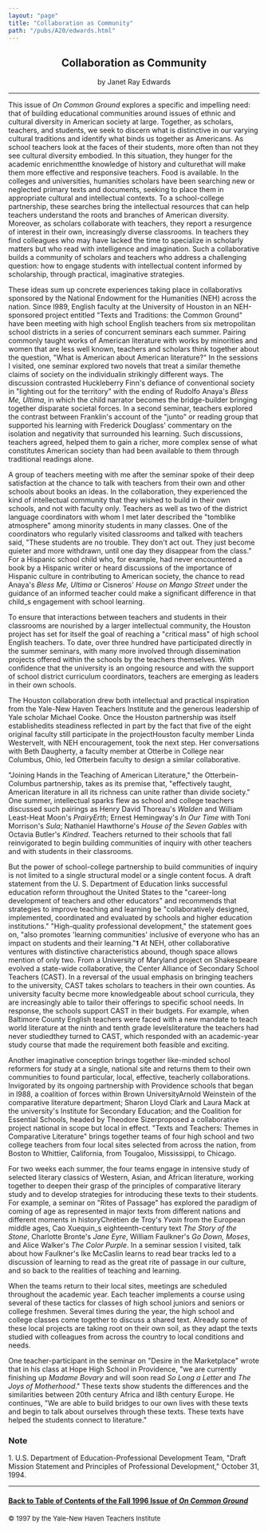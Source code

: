 ```yaml
---
layout: "page"
title: "Collaboration as Community"
path: "/pubs/A20/edwards.html"
---
```

<main>
<center><h2>Collaboration as Community</h2>
<fonte size="+1">by Janet Ray Edwards
</fonte></center><hr/>
This issue of <i>On Common Ground</i> explores a specific and impelling
need:  that of building educational communities around issues of ethnic
and cultural diversity in American society at large.  Together, as
scholars, teachers, and students, we seek to
discern what is distinctive in our varying cultural traditions and
identify what binds us together as Americans.  As school teachers look at
the faces of their students, more often than not they see cultural
diversity embodied.  In this situation, they hunger for the academic
enrichment­the knowledge of history and culture­that will make
them more effective and responsive teachers.  Food is available.  In the
colleges and universities, humanities scholars have been searching new or
neglected primary texts and documents, seeking to place them in
appropriate cultural and intellectual contexts.  To a school-college
partnership, these searches bring the intellectual resources that can help
teachers understand the roots and branches of American diversity. 
Moreover, as scholars collaborate with teachers, they report a resurgence
of interest in their own, increasingly diverse classrooms.  In teachers
they find colleagues who may have lacked the time to specialize in
scholarly matters but who read with intelligence and imagination.  Such a
collaborative builds a community of scholars and teachers who address a
challenging question:  how to engage students with intellectual content
informed by scholarship, through practical, imaginative strategies.<p>
These ideas sum up concrete experiences taking place in collaborativs
sponsored by the National Endowment for the Humanities (NEH) across the
nation.  Since l989, English faculty at the University of Houston in an
NEH-sponsored project entitled "Texts and Traditions:  the Common Ground"
have been meeting with high school English teachers from six metropolitan
school districts in a series of concurrent seminars each summer.  Pairing
commonly taught works of American literature with works by minorities and
women that are less well known, teachers and scholars think together
about the question, "What is American about American literature?"  In the
sessions I visited, one seminar explored two novels that treat a similar
theme­the claims of society on the individual­in strikingly
different ways.  The discussion contrasted Huckleberry Finn's defiance of
conventional society in "lighting out for the territory" with the ending
of Rudolfo Anaya's <i>Bless Me, Ultima</i>, in which the child narrator
becomes the bridge-builder bringing together disparate societal forces. In
a second seminar, teachers explored the contrast between Franklin's
account of the "junto" or reading group that supported his learning with
Frederick Douglass' commentary on the isolation and negativity that
surrounded his learning.  Such discussions, teachers agreed, helped them
to gain a richer, more complex sense of what constitutes American society
than had been available to them through traditional readings alone.</p><p>
A group of teachers meeting with me after the seminar spoke of their deep
satisfaction at the chance to talk with teachers from their own and other
schools about books an ideas.  In the collaboration, they experienced the
kind of intellectual community that they wished to build in their own
schools, and not with faculty only.  Teachers as well as two of the
district language coordinators with whom I met later described the
"tomblike atmosphere" among minority students in many classes.  One of the
coordinators who regularly visited classrooms and talked with teachers
said, "These students are no trouble.  They don't act out.  They just
become quieter and more withdrawn, until one day they disappear from the
class."  For a Hispanic school child who, for example, had never
encountered a book by a Hispanic writer or heard discussions of the
importance of Hispanic culture in contributing to American society, the
chance to read Anaya's <i>Bless Me, Ultima</i> or Cisneros' <i>House on
Mango Street</i> under the guidance of an informed teacher could make a
significant difference in that child_s engagement with school learning.</p><p>
To ensure that interactions between teachers and students in their
classrooms are nourished by a larger intellectual community, the Houston
project has set for itself the goal of reaching a "critical mass" of high
school English teachers.  To date, over three hundred have participated
directly in the summer seminars, with many more involved through
dissemination projects offered within the schools by the teachers
themselves.  With confidence that the university is an ongoing resource
and with the support of school district curriculum coordinators, teachers
are emerging as leaders in their own schools.</p><p>
The Houston collaboration drew both intellectual and practical inspiration
from the Yale-New Haven Teachers Institute and the generous leadership of
Yale scholar Michael Cooke.  Once the Houston partnership was itself
established­its steadiness reflected in part by the fact that five of
the eight original faculty still participate in the project­Houston
faculty member Linda Westervelt, with NEH encouragement, took the next
step.  Her conversations with Beth Daugherty, a faculty member at Otterbe
in College near Columbus, Ohio, led Otterbein faculty to design a similar
collaborative.  </p><p>
"Joining Hands in the Teaching of American Literature," the
Otterbein-Columbus partnership, takes as its premise that, "effectively
taught, American literature in all its richness can unite rather than
divide society."  One summer, intellectual sparks flew as school and
college teachers discussed such pairings as Henry David Thoreau's
<i>Walden</i> and William Least-Heat Moon's <i>PrairyErth</i>; Ernest
Hemingway's <i>In Our Time</i> with Toni Morrison's <i>Sula</i>; Nathaniel
Hawthorne's <i>House of the Seven Gables</i> with Octavia Butler's
<i>Kindred</i>.  Teachers returned to their schools that fall
reinvigorated to begin building communities of inquiry with other teachers
and with students in their classrooms.</p><p>
But the power of school-college partnership to build communities of
inquiry is not limited to a single structural model or a single content
focus.  A draft statement from the U. S. Department of Education links
successful education reform throughout the United States to the
"career-long development of teachers and other educators" and recommends
that strategies to improve teaching and learning be "collaboratively
designed, implemented, coordinated and evaluated by schools and higher
education institutions."  "High-quality professional development," the
statement goes on, "also promotes 'learning communities' inclusive of
everyone who has an impact on students and their learning."<font size="-1"><b>1</b></font> At NEH, other collaborative ventures with distinctive
characteristics abound, though space allows mention of only two.  From a
University of Maryland project on Shakespeare evolved a state-wide
collaborative, the Center Alliance of Secondary School Teachers (CAST). In
a reversal of the usual emphasis on bringing teachers to the university,
CAST takes scholars to teachers in their own counties.  As university
faculty becme more knowledgeable about school curricula, they are
increasingly able to tailor their offerings to specific school needs.  In
response, the schools support CAST in their budgets.  For example, when
Baltimore County English teachers were faced with a new mandate to teach
world literature at the ninth and tenth grade levels­literature the
teachers had never studied­they turned to CAST, which responded with
an academic-year study course that made the requirement both feasible and
exciting.</p><p>
Another imaginative conception brings together like-minded school
reformers for study at a single, national site and returns them to their
own communities to found particular, local, effective, teacherly
collaborations.  Invigorated by its ongoing partnership with Providence
schools that began in l988, a coalition of forces within Brown
University­Arnold Weinstein of the comparative literature department; 
Sharon Lloyd Clark and Laura Mack at the university's Institute for
Secondary Education; and the Coalition for Essential Schools, headed by
Theodore Sizer­proposed a collaborative project national in scope but
local in effect.  "Texts and Teachers:  Themes in Comparative Literature" 
brings together teams of four high school and two college teachers from
four local sites selected from across the nation, from Boston to Whittier,
California, from Tougaloo, Mississippi, to Chicago.</p><p>
For two weeks each summer, the four teams engage in intensive study of
selected literary classics of Western, Asian, and African literature,
working together to deepen their grasp of the principles of comparative
literary study and to develop strategies for introducing these texts to
their students.  For example, a seminar on "Rites of Passage" has explored
the paradigm of coming of age as represented in major texts from different
nations and different moments in history­Chrétien de Troy's
<i>Yvain</i> from the European middle ages, Cao Xuequin_s
eighteenth-century text <i>The Story of the Stone</i>, Charlotte
Bronte's<i> Jane Eyre</i>, William Faulkner's <i>Go Down, Moses</i>, and
Alice Walker's <i>The Color Purple</i>.  In a seminar session I visited,
talk about how Faulkner's Ike McCaslin learns to read bear tracks led to a
discussion of learning to read as the great rite of passage in our
culture, and so back to the realities of teaching and learning.</p><p>
When the teams return to their local sites, meetings are scheduled
throughout the academic year.  Each teacher implements a course using
several of these tactics for classes of high school juniors and seniors or
college freshmen.  Several times during the year, the high school and
college classes come together to discuss a shared text.  Already some of
these local projects are taking root on their own soil, as they adapt the
texts studied with colleagues from across the country to local conditions
and needs.</p><p>
One teacher-participant in the seminar on "Desire in the Marketplace" 
wrote that in his class at Hope High School in Providence, "we are
currently finishing up <i>Madame Bovary </i>and will soon read <i>So Long
a Letter</i> and <i>The Joys of Motherhood</i>." These texts show students
the differences and the similarities between 20th century Africa and l8th
century Europe.  He continues, "We are able to build bridges to our own
lives with these texts and begin to talk about ourselves through these
texts. These texts have helped the students connect to literature."
</p><h3>Note</h3>
1. U.S. Department of Education-Professional Development Team, "Draft
Mission Statement and Principles of Professional Development," October 31,
1994.
<hr/>
<h4><a href=".\">Back to
Table of Contents of the Fall 1996 Issue of <i>On Common
Ground</i></a>
</h4>
<font size="-1">© 1997 by the Yale-New Haven Teachers Institute
</font></main>
